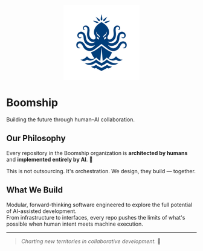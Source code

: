 <div align="center">
  <img src="boomship3.svg" alt="Boomship" width="200"/>
</div>

# Boomship

Building the future through human–AI collaboration.

## Our Philosophy

Every repository in the Boomship organization is **architected by humans** and **implemented entirely by AI**. 🐙

This is not outsourcing. It's orchestration.
We design, they build — together.

## What We Build

Modular, forward-thinking software engineered to explore the full potential of AI-assisted development.  
From infrastructure to interfaces, every repo pushes the limits of what's possible when human intent meets machine execution.

---

> *Charting new territories in collaborative development.* 🐙